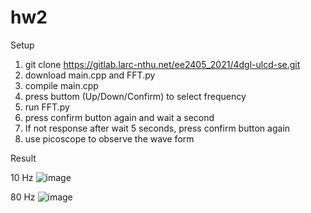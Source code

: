 # hw2

Setup
1. git clone https://gitlab.larc-nthu.net/ee2405_2021/4dgl-ulcd-se.git
2. download main.cpp and FFT.py
3. compile main.cpp
4. press buttom (Up/Down/Confirm) to select frequency
5. run FFT.py
6. press confirm button again and wait a second
7. If not response after wait 5 seconds, press confirm button again
8. use picoscope to observe the wave form

Result

10 Hz
![image](https://user-images.githubusercontent.com/59250738/113806449-e18cff00-9794-11eb-943c-5c043e38ed5e.png)

80 Hz
![image](https://user-images.githubusercontent.com/59250738/113806731-6b3ccc80-9795-11eb-8fdf-150081d1f8d6.png)
